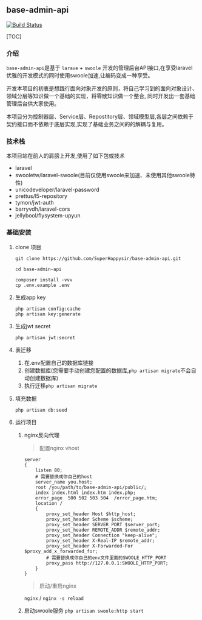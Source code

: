## base-admin-api
[![Build Status](https://travis-ci.org/michaelliao/openweixin.svg?branch=master)](https://www.travis-ci.org/SuperHappysir/base-admin-api)

[TOC]
### 介绍
`base-admin-api`是基于 `larave` + `swoole` 开发的管理后台API接口,在享受laravel优雅的开发模式的同时使用swoole加速,让编码变成一种享受。

开发本项目的初衷是想践行面向对象开发的原则，将自己学习到的面向对象设计、领域分层等知识做一个基础的实现，将零散知识做一个整合, 同时开发出一套基础管理后台供大家使用。

本项目分为控制器层、Service层、Repostitory层、领域模型层,各层之间依赖于契约接口而不依赖于底层实现,实现了基础业务之间的的解耦与复用。

### 技术栈
本项目站在前人的肩膀上开发,使用了如下包或技术

- laravel
- swooletw/laravel-swoole(目前仅使用swoole来加速、未使用其他swoole特性)
- unicodeveloper/laravel-password
- prettus/l5-repository
- tymon/jwt-auth
- barryvdh/laravel-cors
- jellybool/flysystem-upyun

### 基础安装

1. clone 项目

    ```shell
    git clone https://github.com/SuperHappysir/base-admin-api.git
    
    cd base-admin-api
    
    composer install -vvv
    cp .env.example .env
    ```

2. 生成app key 

     ```shell
     php artisan config:cache
     php artisan key:generate
     ```

3. 生成jwt secret

     `php artisan jwt:secret`

4. 表迁移 
     1. 在.env配置自己的数据库链接
     2. 创建数据库(您需要手动创建您配置的数据库,`php artisan migrate`不会自动创建数据库)
     3. 执行迁移`php artisan migrate`

5. 填充数据 

     `php artisan db:seed`

6. 运行项目
 
    1. nginx反向代理
    
        > 配置nginx vhost
        ```nginx
        server
        {
            listen 80;
            # 需要替换成你自己的host
            server_name you.host;
            root /you/path/to/base-admin-api/public/;
            index index.html index.htm index.php;
            error_page  500 502 503 504  /error_page.htm;
            location /
            {
                proxy_set_header Host $http_host;
                proxy_set_header Scheme $scheme;
                proxy_set_header SERVER_PORT $server_port;
                proxy_set_header REMOTE_ADDR $remote_addr;
                proxy_set_header Connection "keep-alive";
                proxy_set_header X-Real-IP $remote_addr;
                proxy_set_header X-Forwarded-For $proxy_add_x_forwarded_for;
                # 需要替换成你自己的env文件里面的SWOOLE_HTTP_PORT
                proxy_pass http://127.0.0.1:SWOOLE_HTTP_PORT;
            }
        }
        ```
        > 启动/重启nginx
        
        `nginx` / `nginx -s reload`
    2. 启动swoole服务 `php artisan swoole:http start`

